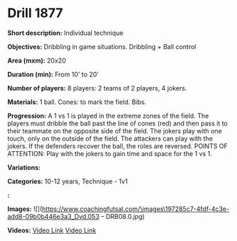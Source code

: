 # Drill 1877

**Short description:**
Individual technique

**Objectives:**
Dribbling in game situations. Dribbling + Ball control

**Area (mxm):**
20x20

**Duration (min):**
From 10' to 20'

**Number of players:**
8 players: 2 teams of 2 players, 4 jokers.

**Materials:**
1 ball. Cones: to mark the field. Bibs.

**Progression:**
A 1 vs 1 is played in the extreme zones of the field. The players must dribble the ball past the line of cones (red) and then pass it to their teammate on the opposite side of the field. The jokers play with one touch, only on the outside of the field. The attackers can play with the jokers. If the defenders recover the ball, the roles are reversed. POINTS OF ATTENTION: Play with the jokers to gain time and space for the 1 vs 1.

**Variations:**


**Categories:**
10-12 years, Technique - 1v1

**:**


**Images:**
![](https://www.coachingfutsal.com/\images\197285c7-4fdf-4c3e-add8-09b0b446e3a3_Dvd.053 – DRB08.0.jpg)

**Videos:**
[Video Link](https://www.youtube.com/embed/x7266MG4IvA)
[Video Link](https://www.youtube.com/embed/Mi-TIHZ6-mg)

